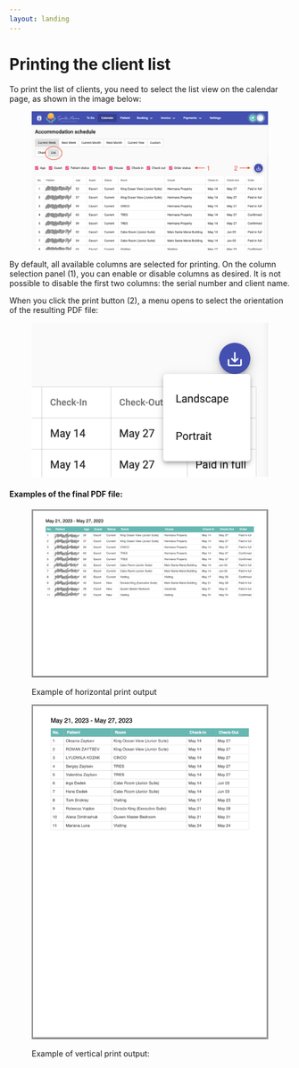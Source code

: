 ```yaml
---
layout: landing
---
```


# Printing the client list

To print the list of clients, you need to select the list view on the calendar page, as shown in the image below:

<figure><img src="../../../.gitbook/assets/Screenshot 2023-05-23 at 22.03.03.png" alt=""><figcaption></figcaption></figure>

By default, all available columns are selected for printing. On the column selection panel (1), you can enable or disable columns as desired. It is not possible to disable the first two columns: the serial number and client name.

When you click the print button (2), a menu opens to select the orientation of the resulting PDF file:

<figure><img src="../../../.gitbook/assets/image (1) (1).png" alt=""><figcaption></figcaption></figure>

#### Examples of the final PDF file:

<figure><img src="../../../.gitbook/assets/Screenshot 2023-05-23 at 22.16.29.png" alt=""><figcaption><p>Example of horizontal print output</p></figcaption></figure>

<figure><img src="../../../.gitbook/assets/Screenshot 2023-05-23 at 22.16.57.png" alt=""><figcaption><p>Example of vertical print output:</p></figcaption></figure>
